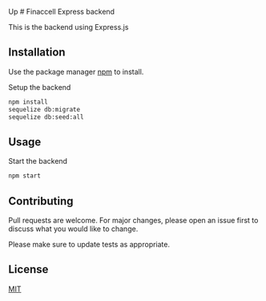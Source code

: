 Up # Finaccell Express backend

This is the backend using Express.js

## Installation

Use the package manager [npm](https://nodejs.org/en/download/) to install.

Setup the backend

```bash
npm install
sequelize db:migrate
sequelize db:seed:all
```

## Usage

Start the backend

```bash
npm start
```

## Contributing
Pull requests are welcome. For major changes, please open an issue first to discuss what you would like to change.

Please make sure to update tests as appropriate.

## License
[MIT](https://choosealicense.com/licenses/mit/)
